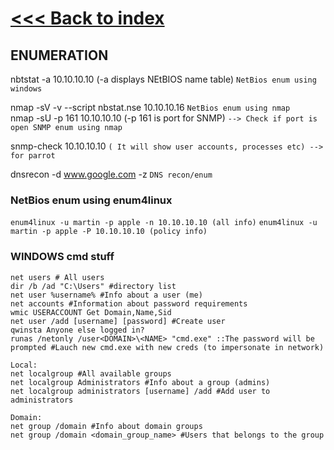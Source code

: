 # [<<< Back to index](../CEH_index.md)
## ENUMERATION

nbtstat -a 10.10.10.10 (-a displays NEtBIOS name table) `NetBios enum using windows`

nmap -sV -v --script nbstat.nse 10.10.10.16 `NetBios enum using nmap`\
nmap -sU -p 161 10.10.10.10 (-p 161 is port for SNMP) `--> Check if port is open SNMP enum using nmap`

snmp-check 10.10.10.10 `( It will show user accounts, processes etc) --> for parrot`

dnsrecon -d www.google.com -z `DNS recon/enum`

### NetBios enum using enum4linux

`enum4linux -u martin -p apple -n 10.10.10.10 (all info)`
`enum4linux -u martin -p apple -P 10.10.10.10 (policy info)` 

### WINDOWS cmd stuff

```systeminfo
net users # All users
dir /b /ad "C:\Users" #directory list
net user %username% #Info about a user (me)
net accounts #Information about password requirements
wmic USERACCOUNT Get Domain,Name,Sid
net user /add [username] [password] #Create user
qwinsta Anyone else logged in?
runas /netonly /user<DOMAIN>\<NAME> "cmd.exe" ::The password will be prompted #Lauch new cmd.exe with new creds (to impersonate in network)

Local:
net localgroup #All available groups
net localgroup Administrators #Info about a group (admins)
net localgroup administrators [username] /add #Add user to administrators

Domain:
net group /domain #Info about domain groups
net group /domain <domain_group_name> #Users that belongs to the group
```